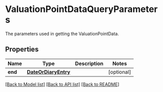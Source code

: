 # ValuationPointDataQueryParameters

The parameters used in getting the ValuationPointData.

## Properties
Name | Type | Description | Notes
------------ | ------------- | ------------- | -------------
**end** | [**DateOrDiaryEntry**](DateOrDiaryEntry.md) |  | [optional] 

[[Back to Model list]](../README.md#documentation-for-models) [[Back to API list]](../README.md#documentation-for-api-endpoints) [[Back to README]](../README.md)


